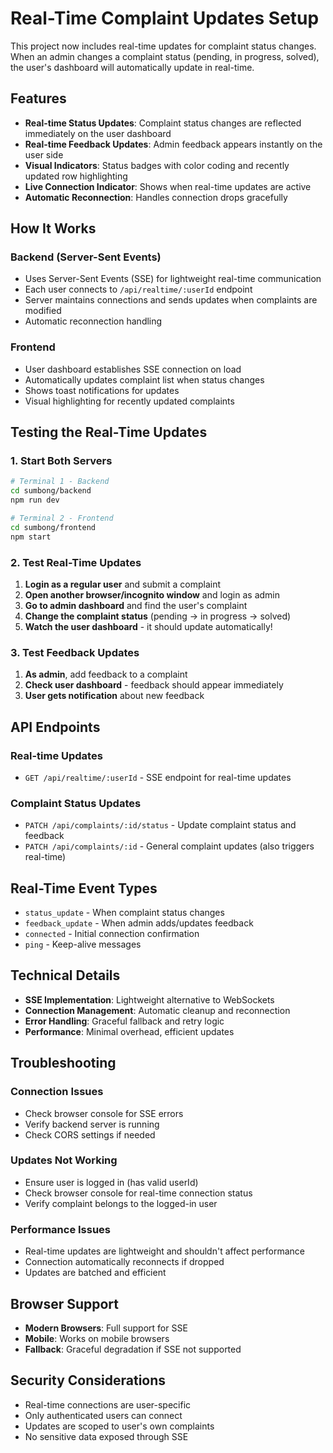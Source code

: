 # Real-Time Complaint Updates Setup

This project now includes real-time updates for complaint status changes. When an admin changes a complaint status (pending, in progress, solved), the user's dashboard will automatically update in real-time.

## Features

- **Real-time Status Updates**: Complaint status changes are reflected immediately on the user dashboard
- **Real-time Feedback Updates**: Admin feedback appears instantly on the user side
- **Visual Indicators**: Status badges with color coding and recently updated row highlighting
- **Live Connection Indicator**: Shows when real-time updates are active
- **Automatic Reconnection**: Handles connection drops gracefully

## How It Works

### Backend (Server-Sent Events)
- Uses Server-Sent Events (SSE) for lightweight real-time communication
- Each user connects to `/api/realtime/:userId` endpoint
- Server maintains connections and sends updates when complaints are modified
- Automatic reconnection handling

### Frontend
- User dashboard establishes SSE connection on load
- Automatically updates complaint list when status changes
- Shows toast notifications for updates
- Visual highlighting for recently updated complaints

## Testing the Real-Time Updates

### 1. Start Both Servers

```bash
# Terminal 1 - Backend
cd sumbong/backend
npm run dev

# Terminal 2 - Frontend
cd sumbong/frontend
npm start
```

### 2. Test Real-Time Updates

1. **Login as a regular user** and submit a complaint
2. **Open another browser/incognito window** and login as admin
3. **Go to admin dashboard** and find the user's complaint
4. **Change the complaint status** (pending → in progress → solved)
5. **Watch the user dashboard** - it should update automatically!

### 3. Test Feedback Updates

1. **As admin**, add feedback to a complaint
2. **Check user dashboard** - feedback should appear immediately
3. **User gets notification** about new feedback

## API Endpoints

### Real-time Updates
- `GET /api/realtime/:userId` - SSE endpoint for real-time updates

### Complaint Status Updates
- `PATCH /api/complaints/:id/status` - Update complaint status and feedback
- `PATCH /api/complaints/:id` - General complaint updates (also triggers real-time)

## Real-Time Event Types

- `status_update` - When complaint status changes
- `feedback_update` - When admin adds/updates feedback
- `connected` - Initial connection confirmation
- `ping` - Keep-alive messages

## Technical Details

- **SSE Implementation**: Lightweight alternative to WebSockets
- **Connection Management**: Automatic cleanup and reconnection
- **Error Handling**: Graceful fallback and retry logic
- **Performance**: Minimal overhead, efficient updates

## Troubleshooting

### Connection Issues
- Check browser console for SSE errors
- Verify backend server is running
- Check CORS settings if needed

### Updates Not Working
- Ensure user is logged in (has valid userId)
- Check browser console for real-time connection status
- Verify complaint belongs to the logged-in user

### Performance Issues
- Real-time updates are lightweight and shouldn't affect performance
- Connection automatically reconnects if dropped
- Updates are batched and efficient

## Browser Support

- **Modern Browsers**: Full support for SSE
- **Mobile**: Works on mobile browsers
- **Fallback**: Graceful degradation if SSE not supported

## Security Considerations

- Real-time connections are user-specific
- Only authenticated users can connect
- Updates are scoped to user's own complaints
- No sensitive data exposed through SSE


